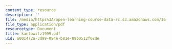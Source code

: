 ```yaml
---
content_type: resource
description: ''
file: /media/https%3A/open-learning-course-data-rc.s3.amazonaws.com/16-422-human-supervisory-control-of-automated-systems-spring-2004/a001472a3d99094eb81e09b0512f02de_kantowitz1999.pdf
file_type: application/pdf
resourcetype: Document
title: kantowitz1999.pdf
uid: a001472a-3d99-094e-b81e-09b0512f02de
---
```

